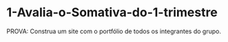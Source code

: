 # 1-Avalia-o-Somativa-do-1-trimestre
PROVA: Construa um site com o portfólio de todos os integrantes do grupo.
